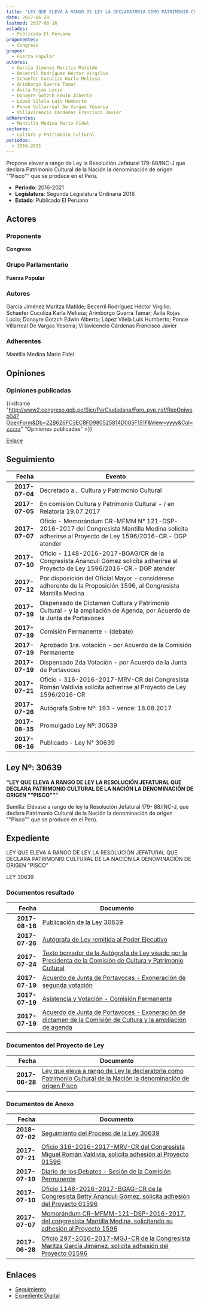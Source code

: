 ```yaml
---
title: "LEY QUE ELEVA A RANGO DE LEY LA DECLARATORIA COMO PATRIMONIO CULTURAL DE LA NACIÓN LA DENOMINACIÓN DE ORIGEN PISCO"
date: 2017-06-28
lastmod: 2017-08-16
estados: 
  - Publicado El Peruano
proponentes: 
  - Congreso
grupos: 
  - Fuerza Popular
autores: 
  - García Jiménez Maritza Matilde
  - Becerril Rodríguez Héctor Virgilio
  - Schaefer Cuculiza Karla Melissa
  - Arimborgo Guerra Tamar
  - Ávila Rojas Lucio
  - Donayre Gotzch Edwin Alberto
  - López Vilela Luis Humberto
  - Ponce Villarreal De Vargas Yesenia
  - Villavicencio Cárdenas Francisco Javier
adherentes: 
  - Mantilla Medina Mario Fidel
sectores: 
  - Cultura y Patrimonio Cultural
periodos: 
  - 2016-2021
---
```


Propone elevar a rango de Ley la Resolución Jefatural 179-88/INC-J que declara Patrimonio Cultural de la Nación la denominación de origen ""Pisco"" que se produce en el Perú.

- **Periodo**: 2016-2021
- **Legislatura**: Segunda Legislatura Ordinaria 2016
- **Estado**: Publicado El Peruano

## Actores

### Proponente

**Congreso**

### Grupo Parlamentario

**Fuerza Popular**

### Autores

García Jiménez Maritza Matilde; Becerril Rodríguez Héctor Virgilio; Schaefer Cuculiza Karla Melissa; Arimborgo Guerra Tamar; Ávila Rojas Lucio; Donayre Gotzch Edwin Alberto; López Vilela Luis Humberto; Ponce Villarreal De Vargas Yesenia; Villavicencio Cárdenas Francisco Javier

### Adherentes

Mantilla Medina Mario Fidel


## Opiniones

### Opiniones publicadas

{{<iframe "http://www2.congreso.gob.pe/Sicr/ParCiudadana/Foro_pvp.nsf/RepOpiweb04?OpenForm&Db=22B626FC3EC8FD980525814D005F151F&View=yyyy&Col=zzzzz" "Opiniones publicadas" >}}

[Enlace](http://www2.congreso.gob.pe/Sicr/ParCiudadana/Foro_pvp.nsf/RepOpiweb04?OpenForm&Db=22B626FC3EC8FD980525814D005F151F&View=yyyy&Col=zzzzz)

## Seguimiento

| Fecha | Evento |
|------:|--------|
| **2017-07-04** | Decretado a... Cultura y Patrimonio Cultural|
| **2017-07-05** | En comisión Cultura y Patrimonio Cultural - / en Relatoría 19.07.2017|
| **2017-07-07** | Oficio - Memorándum CR-MFMM N° 121-DSP-2016-2017 del Congresista Mantilla Medina solicita adherirse al Proyecto de Ley 1596/2016-CR.- DGP atender|
| **2017-07-10** | Oficio - 1148-2016-2017-BGAG/CR de la Congresista Ananculi Gómez solicita adherirse al Proyecto de Ley 1596/2016-CR.- DGP atender|
| **2017-07-12** | Por disposición del Oficial Mayor - considérese adherente de la Proposición 1596, al Congresista Mantilla Medina|
| **2017-07-19** | Dispensado de Dictamen Cultura y Patrimonio Cultural - y la ampliación de Agenda, por Acuerdo de la Junta de Portavoces|
| **2017-07-19** | Comisión Permanente - (debate)|
| **2017-07-19** | Aprobado 1ra. votación - por Acuerdo de la Comisión Permanente|
| **2017-07-19** | Dispensado 2da Votación - por Acuerdo de la Junta de Portavoces|
| **2017-07-21** | Oficio - 316-2016-2017-MRV-CR del Congresista Román Valdivia solicita adherirse al Proyecto de Ley 1596/2016-CR|
| **2017-07-26** | Autógrafa Sobre Nº: 193 - vence: 18.08.2017|
| **2017-08-15** | Promulgado Ley Nº: 30639|
| **2017-08-16** | Publicado - Ley N° 30639|

## Ley Nº: 30639

**"LEY QUE ELEVA A RANGO DE LEY LA RESOLUCIÓN JEFATURAL QUE DECLARA PATRIMONIO CULTURAL DE LA NACIÓN LA DENOMINACIÓN DE ORIGEN ""PISCO"""**

Sumilla: Elévase a rango de ley la Resolución Jefatural 179- 88/INC-J, que declara Patrimonio Cultural de la Nación la denominación de origen ""Pisco"" que se produce en el Perú.


## Expediente

LEY QUE ELEVA A RANGO DE LEY LA RESOLUCIÓN JEFATURAL QUE DECLARA PATRIMONIO CULTURAL DE LA NACIÓN LA DENOMINACIÓN DE ORIGEN "PISCO"

LEY 30639


### Documentos resultado

| Fecha | Documento |
|------:|--------|
| **2017-08-16** | [Publicación de la Ley 30639](http://www.leyes.congreso.gob.pe/Documentos/2016_2021/ADLP/Normas_Legales/30639-LEY.pdf) |
| **2017-07-26** | [Autógrafa de Ley remitida al Poder Ejecutivo](http://www.leyes.congreso.gob.pe/Documentos/2016_2021/ADLP/Texto_Aprobado/AU0159620170726.pdf) |
| **2017-07-24** | [Texto borrador de la Autógrafa de Ley visado por la Presidenta de la Comisión de Cultura y Patrimonio Cultural](http://www.leyes.congreso.gob.pe/Documentos/2016_2021/Texto_Borrador_de_Autografa/BAU01596200170724.pdf) |
| **2017-07-19** | [Acuerdo de Junta de Portavoces - Exoneración de segunda votación](http://www.leyes.congreso.gob.pe/Documentos/2016_2021/Acuerdos/Junta_Portavoces/AJP0159620170719..PDF) |
| **2017-07-19** | [Asistencia y Votación - Comisión Permanente](http://www.leyes.congreso.gob.pe/Documentos/2016_2021/Asistencia_y_Votacion/Proyectos_de_Ley/AVCP0159620170719.pdf) |
| **2017-07-19** | [Acuerdo de Junta de Portavoces - Exoneración de dictamen de la Comisión de Cultura y la ampliación de agenda](http://www.leyes.congreso.gob.pe/Documentos/2016_2021/Acuerdos/Junta_Portavoces/AJP0159620170719.pdf) |

### Documentos del Proyecto de Ley

| Fecha | Documento |
|------:|--------|
| **2017-06-28** | [Ley que eleva a rango de Ley la declaratoria como Patrimonio Cultural de la Nación la denominación de origen Pisco](http://www.leyes.congreso.gob.pe/Documentos/2016_2021/Proyectos_de_Ley_y_de_Resoluciones_Legislativas/PL0159620180628.pdf) |

### Documentos de Anexo

| Fecha | Documento |
|------:|--------|
| **2018-07-02** | [Seguimiento del Proceso de la Ley 30639](http://www.leyes.congreso.gob.pe/Documentos/2016_2021/Seguimiento_de_Proyectos_de_Ley/01596PL20180702.pdf) |
| **2017-07-21** | [Oficio 316-2016-2017-MRV-CR del Congresista Miguel Román Valdivia, solicita adhesión al Proyecto 01596](http://www.leyes.congreso.gob.pe/Documentos/2016_2021/Oficios/Congresistas/OFICIO-316-2016-2017-MRV-CR.pdf) |
| **2017-07-19** | [Diario de los Debates - Sesión de la Comisión Permanente](http://www2.congreso.gob.pe/Sicr/DiarioDebates/Publicad.nsf/SesionesPleno/05256D6E0073DFE905258163000BD65B/$FILE/PER-2016-14.pdf) |
| **2017-07-10** | [Oficio 1148-2016-2017-BGAG-CR de la Congresista Betty Ananculi Gómez, solicita adhesión del Proyecto 01596](http://www.leyes.congreso.gob.pe/Documentos/2016_2021/Oficios/Congresistas/OFICIO-1148-2016-2017-BGAG-CR.pdf) |
| **2017-07-07** | [Memorándum CR-MFMM-121-DSP-2016-2017, del congresista Mantilla Medina, solicitando su adhesión al Proyecto 1596](http://www.leyes.congreso.gob.pe/Documentos/2016_2021/Oficios/Congresistas/MEMORANDUM-CR-MFMM-121-DSP-2016-2017.pdf) |
| **2017-06-28** | [Oficio 297-2016-2017-MGJ-CR de la Congresista Maritza García Jiménez, solicita adhesión del Proyecto 01596](http://www.leyes.congreso.gob.pe/Documentos/2016_2021/Oficios/Congresistas/OFICIO-297-2016-2017-MGJ-CR.pdf) |

## Enlaces 

- [Seguimiento](http://www2.congreso.gob.pe/Sicr/TraDocEstProc/CLProLey2016.nsf/f7fff46988ca05b1052578e100829cc7/126e00c63e766aa80525814d00559f7a?OpenDocument)
- [Expediente Digital](http://www2.congreso.gob.pe/Sicr/TraDocEstProc/CLProLey2016.nsf/f7fff46988ca05b1052578e100829cc7/126e00c63e766aa80525814d00559f7a?OpenDocument&Click=05257FB7005EB655.eb71d0cf91d8294e05256cdf006b5706/$Body/0.1C6C)
